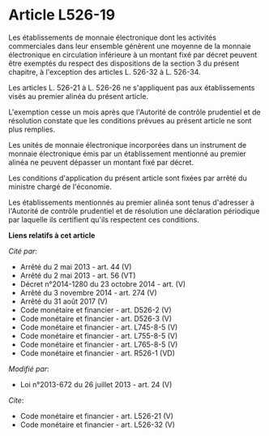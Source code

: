 # Article L526-19

Les établissements de monnaie électronique dont les activités commerciales dans leur ensemble génèrent une moyenne de la
monnaie électronique en circulation inférieure à un montant fixé par décret peuvent être exemptés du respect des dispositions
de la section 3 du présent chapitre, à l'exception des articles L. 526-32 à L. 526-34.

Les articles L. 526-21 à L. 526-26 ne s'appliquent pas aux établissements visés au premier alinéa du présent article.

L'exemption cesse un mois après que l'Autorité de contrôle prudentiel et de résolution constate que les conditions prévues au
présent article ne sont plus remplies.

Les unités de monnaie électronique incorporées dans un instrument de monnaie électronique émis par un établissement mentionné
au premier alinéa ne peuvent dépasser un montant fixé par décret.

Les conditions d'application du présent article sont fixées par arrêté du ministre chargé de l'économie.

Les établissements mentionnés au premier alinéa sont tenus d'adresser à l'Autorité de contrôle prudentiel et de résolution
une déclaration périodique par laquelle ils certifient qu'ils respectent ces conditions.

**Liens relatifs à cet article**

_Cité par_:

  - Arrêté du 2 mai 2013 - art. 44 (V)
  - Arrêté du 2 mai 2013 - art. 56 (VT)
  - Décret n°2014-1280 du 23 octobre 2014 - art. (V)
  - Arrêté du 3 novembre 2014 - art. 274 (V)
  - Arrêté du 31 août 2017 (V)
  - Code monétaire et financier - art. D526-2 (V)
  - Code monétaire et financier - art. D526-3 (V)
  - Code monétaire et financier - art. L745-8-5 (V)
  - Code monétaire et financier - art. L755-8-5 (V)
  - Code monétaire et financier - art. L765-8-5 (V)
  - Code monétaire et financier - art. R526-1 (VD)

_Modifié par_:

  - Loi n°2013-672 du 26 juillet 2013 - art. 24 (V)

_Cite_:

  - Code monétaire et financier - art. L526-21 (V)
  - Code monétaire et financier - art. L526-32 (V)
